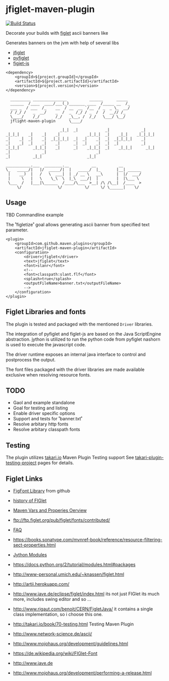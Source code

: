 
# jfiglet-maven-plugin
[![Build Status](https://api.travis-ci.org/metrizzle/jfiglet-maven-plugin.svg)](https://api.travis-ci.org/metrizzle/jfiglet-maven-plugin)

Decorate your builds with [figlet](http://www.figlet.org/) ascii banners like

Generates banners on the jvm with help of several libs
- [jfiglet](https://lalyos.github.io/jfiglet/)
- [pyfiglet](https://github.com/pwaller/pyfiglet)
- [figjet-js](https://github.com/patorjk/figlet.js)

```
<dependency>
	<groupId>${project.groupId}</groupId>
	<artifactId>${project.artifactId}</artifactId>
	<version>${project.version}</version>
</dependency>
```


```
  _________ _______________          ______      _____
  ______  /____  ____/___(_)_______ ____  /_____ __  /_
  ___ _  / ___  /_    __  / __  __ `/__  / _  _ \_  __/
  / /_/ /   _  __/    _  /  _  /_/ / _  /  /  __// /_  
  \____/    /_/       /_/   _\__, /  /_/   \___/ \__/  
  jflight-maven-plugin      \____/
```

```
                        _|_|  _|            _|              _|
_|_|_|    _|    _|    _|            _|_|_|  _|    _|_|    _|_|_|_|
_|    _|  _|    _|  _|_|_|_|  _|  _|    _|  _|  _|_|_|_|    _|
_|    _|  _|    _|    _|      _|  _|    _|  _|  _|          _|
_|_|_|      _|_|_|    _|      _|    _|_|_|  _|    _|_|_|      _|_|
_|              _|                      _|
_|          _|_|                    _|_|
```

```
___________.___  ________.__          __          __        
\_   _____/|   |/  _____/|  |   _____/  |_       |__| ______
 |    __)  |   /   \  ___|  | _/ __ \   __\      |  |/  ___/
 |     \   |   \    \_\  \  |_\  ___/|  |        |  |\___ \
 \___  /   |___|\______  /____/\___  >__| /\ /\__|  /____  >
     \/                \/          \/     \/ \______|    \/
```

## Usage

TBD Commandline example

The ˚figletize˚ goal allows generating ascii banner from specified 
text parameter.
```
<plugin>
    <groupId>com.github.maven.plugins</groupId>
    <artifactId>jfiglet-maven-plugin</artifactId>
    <configuration>
    	<driver>jfiglet</driver>
        <text>jfiglet</text>
        <font>slanr</font>
        <!--
        <font>classpath:slant.flf</font>
        <splash>true</splash>
        <outputFileName>banner.txt</outputFileName>
        -->
    </configuration>
</plugin>
```

## Figlet Libraries and fonts
The plugin is tested and packaged with the mentioned `Driver` libraries.

The integration of pyfiglet and figlet-js are based on
the Java ScriptEngine abstraction.
jython is utilized to run the python code from pyfiglet
nashorn is used to execute the javascript code.
 
The driver runtime exposes an internal java interface 
to control and postprocess the output.
 
The font files packaged with the driver libraries
are made available exclusive when resolving
resource fonts. 


## TODO

* Gaol and example standalone
* Goal for testing and listing
* Enable driver specific options
* Support and tests for ˚<outputFileName>banner.txt</outputFileName>˚
* Resolve arbitary http fonts
* Resolve arbitary classpath fonts


## Testing
The plugin utilizes [takari.io](http://takari.io/) Maven Plugin Testing support
See [takari-plugin-testing-project](https://github.com/takari/takari-plugin-testing-project/blob/master/testproperties.md) pages for details.

## Figlet Links
- [FigFont Library](https://github.com/cmatsuoka/figlet-fonts) from github
- [history of FIGlet](http://www.figlet.org/figlet_history.html)
- [Maven Vars and Properies Oerview](https://github.com/cko/predefined_maven_properties/blob/master/README.md)
- ftp://ftp.figlet.org/pub/figlet/fonts/contributed/
- [FAQ](http://www-personal.umich.edu/~knassen/ians.faq.html)
- https://books.sonatype.com/mvnref-book/reference/resource-filtering-sect-properties.html

- [Jython Modules](https://docs.python.org/2/tutorial/modules.html)
- https://docs.python.org/2/tutorial/modules.html#packages


- http://www-personal.umich.edu/~knassen/figlet.html
- http://artii.herokuapp.com/
- http://www.jave.de/eclipse/figlet/index.html its not just FIGlet its  much more, includes swing editor and so ...
- http://www.rigaut.com/benoit/CERN/FigletJava/ it contains a single class implementation, so i choose this one.
- http://takari.io/book/70-testing.html Testing Maven Plugin
- http://www.network-science.de/ascii/

- http://www.mojohaus.org/development/guidelines.html
- https://de.wikipedia.org/wiki/FIGlet-Font
- http://www.jave.de
- http://www.mojohaus.org/development/performing-a-release.html
